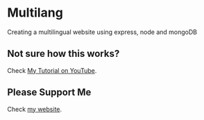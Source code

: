 # Multilang
Creating a multilingual website using express, node and mongoDB

<h2>Not sure how this works?</h2>
Check <a href='https://youtu.be/pp76SKMgWVc'>My Tutorial on YouTube</a>.

<h2>Please Support Me</h2>
Check <a href='https://cnsplit.com'>my website</a>.
